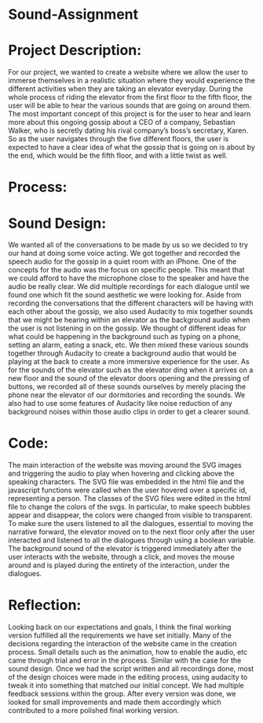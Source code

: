 #  Sound-Assignment
 
# Project Description: 

For our project, we wanted to create a website where we allow the user to immerse themselves in a realistic situation where they would experience the different activities when they are taking an elevator everyday. During the whole process of riding the elevator from the first floor to the fifth floor, the user will be able to hear the various sounds that are going on around them. The most important concept of this project is for the user to hear and learn more about this ongoing gossip about a CEO of a company,  Sebastian Walker, who is secretly dating his rival company’s boss’s secretary, Karen. So as the user navigates through the five different floors, the user is expected to have a clear idea of what the gossip that is going on is about by the end, which would be the fifth floor, and with a little twist as well. 

# Process: 

# Sound Design: 

We wanted all of the conversations to be made by us so we decided to try our hand at doing some voice acting. We got together and recorded the speech audio for the gossip in a quiet room with an iPhone. One of the concepts for the audio was the focus on specific people. This meant that we could afford to have the microphone close to the speaker and have the audio be really clear. We did multiple recordings for each dialogue until we found one which fit the sound aesthetic we were looking for. Aside from recording the conversations that the different characters will be having with each other about the gossip, we also used Audacity to mix together sounds that we might be hearing within an elevator as the background audio when the user is not listening in on the gossip. We thought of different ideas for what could be happening in the background such as typing on a phone, setting an alarm, eating a snack, etc. We then mixed these various sounds together through Audacity to create a background audio that would be playing at the back to create a more immersive experience for the user. As for the sounds of the elevator such as the elevator ding when it arrives on a new floor and the sound of the elevator doors opening and the pressing of buttons, we recorded all of these sounds ourselves by merely placing the phone near the elevator of our dormitories and recording the sounds. We also had to use some features of Audacity like noise reduction of any background noises within those audio clips in order to get a clearer sound. 

# Code: 
The main interaction of the website was moving around the SVG images and triggering the audio to play when hovering and clicking above the speaking characters. The SVG file was embedded in the html file and the javascript functions were called when the user hovered over a specific id, representing a person. The classes of the SVG files were edited in the html file to change the colors of the svgs. In particular, to make speech bubbles appear and disappear, the colors were changed from visible to transparent.
 To make sure the users listened to all the dialogues, essential to moving the narrative forward, the elevator moved on to the next floor only after the user interacted and listened to all the dialogues through using a boolean variable. The background sound of the elevator is triggered immediately after the user interacts with the website, through a click, and moves the mouse around and is played during the entirety of the interaction, under the dialogues. 
 
 # Reflection: 
 
Looking back on our expectations and goals, I think the final working version fulfilled all the requirements we have set initially. Many of the decisions regarding the interaction of the website came in the creation process. Small details such as the animation, how to enable the audio, etc came through trial and error in the process. Similar with the case for the sound design. Once we had the script written and all recordings done, most of the design choices were made in the editing process, using audacity to tweak it into something that matched our initial concept. We had multiple feedback sessions within the group. After every version was done, we looked for small improvements and made them accordingly which contributed to a more polished final working version. 


